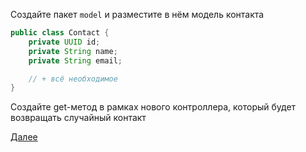 Создайте пакет `model` и разместите в нём модель контакта

```java
public class Contact {
    private UUID id;
    private String name;
    private String email;

    // + всё необходимое
}
```

Создайте get-метод в рамках нового контроллера, который будет возвращать случайный контакт

[Далее](./step-05theory.md)
